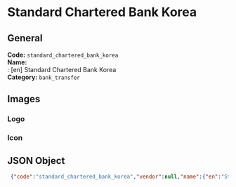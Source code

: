 # Standard Chartered Bank Korea 
## General 
**Code:** `standard_chartered_bank_korea`  
**Name:**  
:	[en] Standard Chartered Bank Korea  
**Category:** `bank_transfer`  
## Images 
### Logo 
### Icon 
## JSON Object 
```json
 {"code":"standard_chartered_bank_korea","vendor":null,"name":{"en":"Standard Chartered Bank Korea"},"description":null,"countries":null,"category":"bank_transfer"}```  

